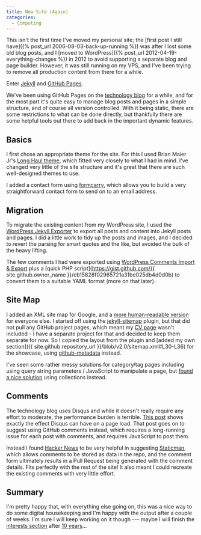 ```yaml
---
title: New Site (Again)
categories:
  - Computing
---
```


This isn't the first time I've moved my personal site; the [first post I still have]({% post_url 2006-08-03-back-up-running %}) was after I lost some old blog posts, and I [moved to WordPress]({% post_url 2012-04-19-everything-changes %}) in 2012 to avoid supporting a separate blog and page builder. However, it was still running on my VPS, and I've been trying to remove all production content from there for a while.

Enter [Jekyll](https://jekyllrb.com) and [GitHub Pages](https://pages.github.com).

We've been using GitHub Pages on the [technology blog](https://sbg.technology) for a while, and for the most part it's quite easy to manage blog posts and pages in a simple structure, and of course all version controlled. With it being static, there are some restrictions to what can be done directly, but thankfully there are some helpful tools out there to add back in the important dynamic features.

## Basics

I first chose an appropriate theme for the site. For this I used Brian Maier Jr's [Long Haul theme](http://brianmaierjr.com/long-haul/), which fitted very closely to what I had in mind. I've changed very little of the site structure and it's great that there are such well-designed themes to use.

I added a contact form using [formcarry](https://formcarry.com/), which allows you to build a very straightforward contact form to send on to an email address.

## Migration

To migrate the existing content from my WordPress site, I used the [WordPress Jekyll Exporter](https://wordpress.org/plugins/jekyll-exporter/) to export all posts and content into Jekyll posts and pages. I did a little work to tidy up the posts and images, and I decided to revert the parsing for smart quotes and the like, but avoided the bulk of the heavy lifting.

The few comments I had were exported using [WordPress Comments Import & Export](https://wordpress.org/plugins/comments-import-export-woocommerce/) plus a [quick PHP script](https://gist.github.com/{{ site.github.owner_name }}/cb15828f02965721a31be025db4d0d0b) to convert them to a suitable YAML format (more on that later).

## Site Map

I added an XML site map for Google, and a [more human-readable version](/site-map/) for everyone else. I started off using the [jekyll-sitemap](https://github.com/jekyll/jekyll-sitemap) plugin, but that did not pull any GitHub project pages, which meant my [CV page](/cv/) wasn't included - I have a separate project for that and decided to keep them separate for now. So I copied the layout from the plugin and [added my own section]({{ site.github.repository_url }}/blob/v2.0/sitemap.xml#L30-L36) for the showcase, using [github-metadata](https://github.com/jekyll/github-metadata) instead.

I've seen some rather messy solutions for category/tag pages including using query string parameters / JavaScript to manipulate a page, but [found a nice solution](http://www.minddust.com/post/alternative-tags-and-categories-on-github-pages/) using collections instead.

## Comments

The technology blog uses Disqus and while it doesn't really require any effort to moderate, the performance burden is terrible. [This post](http://donw.io/post/github-comments/) shows exactly the effect Disqus can have on a page load. That post goes on to suggest using GitHub comments instead, which requires a long-running issue for each post with comments, and requires JavaScript to post them.

Instead I found [Hacker News](https://news.ycombinator.com/item?id=14170041) to be very helpful in suggesting [Staticman](https://staticman.net/), which allows comments to be stored as data in the repo, and the comment form ultimately results in a Pull Request being generated with the comment details. Fits perfectly with the rest of the site! It also meant I could recreate the existing comments with very little effort.

## Summary

I'm pretty happy that, with everything else going on, this was a nice way to do some digital housekeeping and I'm happy with the output after a couple of weeks. I'm sure I will keep working on it though --- maybe I will finish the [interests section](/interests/) after [10 years](http://web.archive.org/web/20080324195733/cmbuckley.co.uk/interests/computing/)...
